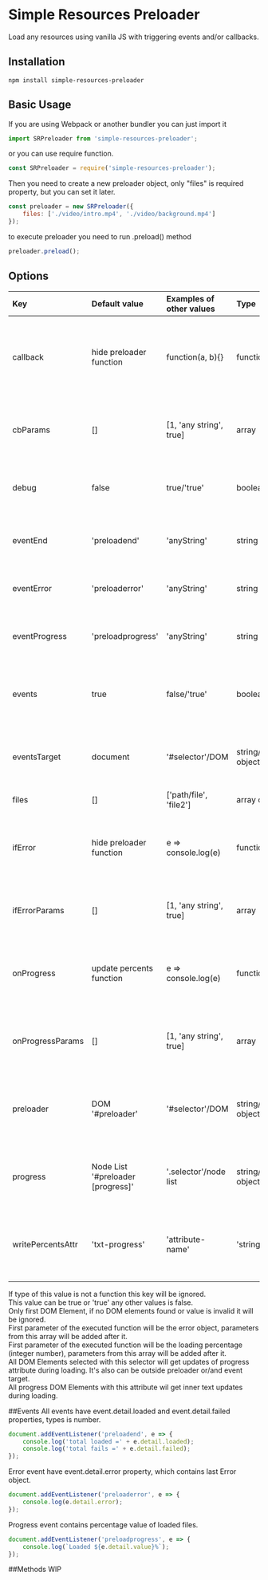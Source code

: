 # Simple Resources Preloader
Load any resources using vanilla JS with triggering events and/or callbacks.  

## Installation
``` 
npm install simple-resources-preloader
```

## Basic Usage
If you are using Webpack or another bundler you can just import it
``` javascript
import SRPreloader from 'simple-resources-preloader';
```
or you can use require function. 
``` javascript
const SRPreloader = require('simple-resources-preloader');
```
Then you need to create a new preloader object, only "files" is required property, but you can set it later.  
``` javascript
const preloader = new SRPreloader({
    files: ['./video/intro.mp4', './video/background.mp4']
});
```
to execute preloader you need to run .preload() method
``` javascript
preloader.preload();
```
## Options
| Key              | Default value                     | Examples of other values | Type                    | Description                                                               |
|:-----------------|:----------------------------------|:-------------------------|:------------------------|:--------------------------------------------------------------------------|
| callback         | hide preloader function           | function(a, b){}         | function/any            | This function will run after preload complete without errors  |
| cbParams         | []                                | \[1, 'any string', true]  | array                   | Array of parameters for function stored in callback key                   |
| debug            | false                             | true/'true'              | boolean/string          | You can enable additional messages in console                 |
| eventEnd         | 'preloadend'                      | 'anyString'              | string                  | Event name that will be triggered on end of preloading                    |
| eventError       | 'preloaderror'                    | 'anyString'              | string                  | Event name that will be triggered on errors                               |
| eventProgress    | 'preloadprogress'                 | 'anyString'              | string                  | Event name that will be triggered on progress changes                     |
| events           | true                              | false/'true'             | boolean/string          | You can disable all events triggering with the plugin         |
| eventsTarget     | document                          | '#selector'/DOM          | string/DOM object       | All events will trigger on this DOM element or document       |
| files            | []                                | \['path/file', 'file2']   | array of stings         | Files list to preload                                                     |
| ifError          | hide preloader function           | e => console.log(e)      | function/any            | This function will run after preload complete with errors     |
| ifErrorParams    | []                                | \[1, 'any string', true]  | array                   | Array of parameters for function stored in ifError key        |
| onProgress       | update percents function          | e => console.log(e)      | function/any            | this function will be executed on every percents change       |
| onProgressParams | []                                | \[1, 'any string', true]  | array                   | Array of parameters for function stored in onProgress key     |
| preloader        | DOM '#preloader'                  | '#selector'/DOM          | string/DOM object       | Hide this DOM element after preload with default functions    |
| progress         | Node List '#preloader \[progress]' | '.selector'/node list    | string/NodeList object  | This DOM elements will receive updates of progress attribute  |
| writePercentsAttr| 'txt-progress'                    | 'attribute-name'         | 'string'                | Progress elements with this attribute will get updates of text|

 If type of this value is not a function this key will be ignored.<br>
 This value can be true or 'true' any other values is false.<br>
 Only first DOM Element, if no DOM elements found or value is invalid it will be ignored.<br>
 First parameter of the executed function will be the error object, parameters from this array will be added after it.<br>
 First parameter of the executed function will be the loading percentage (integer number), parameters from this array will be added after it.<br>
 All DOM Elements selected with this selector will get updates of progress attribute during loading. It's also can be outside preloader or/and event target.<br>
 All progress DOM Elements with this attribute wil get inner text updates during loading.<br>


##Events
All events have event.detail.loaded and event.detail.failed properties, types is number.
``` javascript
document.addEventListener('preloadend', e => {
    console.log('total loaded =' + e.detail.loaded); 
    console.log('total fails =' + e.detail.failed); 
});
```

Error event have event.detail.error property, which contains last Error object.
``` javascript
document.addEventListener('preloaderror', e => {
    console.log(e.detail.error); 
});
```

Progress event contains percentage value of loaded files.
``` javascript
document.addEventListener('preloadprogress', e => {
    console.log(`Loaded ${e.detail.value}%`); 
});
```
##Methods
WIP